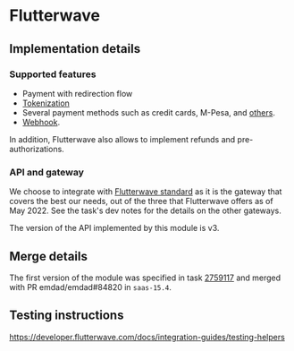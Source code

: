 # Flutterwave

## Implementation details

### Supported features

- Payment with redirection flow
- [Tokenization](https://developer.flutterwave.com/reference/endpoints/tokenized-charge/)
- Several payment methods such as credit cards, M-Pesa, and
  [others](https://developer.flutterwave.com/docs/collecting-payments/payment-methods/).
- [Webhook](https://developer.flutterwave.com/docs/integration-guides/webhooks/).

In addition, Flutterwave also allows to implement refunds and pre-authorizations.

### API and gateway

We choose to integrate with
[Flutterwave standard](https://developer.flutterwave.com/docs/collecting-payments/standard/) as it
is the gateway that covers the best our needs, out of the three that Flutterwave offers as of
May 2022. See the task's dev notes for the details on the other gateways.

The version of the API implemented by this module is v3.

## Merge details

The first version of the module was specified in task
[2759117](https://www.emdad.com/web#id=2759117&model=project.task) and merged with PR
emdad/emdad#84820 in `saas-15.4`.

## Testing instructions

https://developer.flutterwave.com/docs/integration-guides/testing-helpers